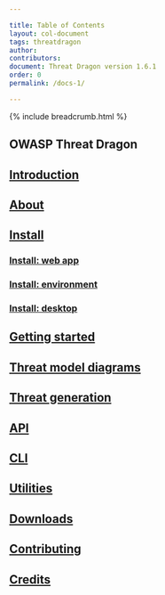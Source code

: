 ```yaml
---

title: Table of Contents
layout: col-document
tags: threatdragon
author:
contributors:
document: Threat Dragon version 1.6.1
order: 0
permalink: /docs-1/

---
```


{% include breadcrumb.html %}
## OWASP Threat Dragon

## [Introduction](introduction.md)

## [About](about.md)

## [Install](install/install.md)

### [Install: web app](install/install-webapp.md)

### [Install: environment](install/setup-env.md)

### [Install: desktop](install/install-desktop.md)

## [Getting started](getting-started.md)

## [Threat model diagrams](threat-model-diagrams.md)

## [Threat generation](threat-generation.md)

## [API](api.md)

## [CLI](cli.md)

## [Utilities](utilities.md)

## [Downloads](downloads.md)

## [Contributing](contributing.md)

## [Credits](credits.md)
